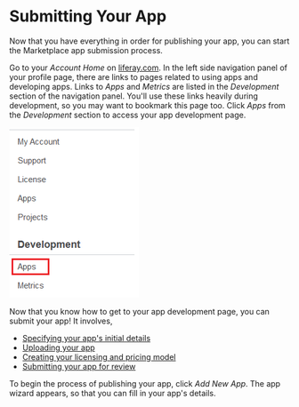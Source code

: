 # Submitting Your App [](id=submitting-your-app)

Now that you have everything in order for publishing your app, you can start the
Marketplace app submission process. 

Go to your *Account Home* on 
[liferay.com](http://www.liferay.com). 
In the left side navigation panel of your profile page, there are links to pages
related to using apps and developing apps. Links to *Apps* and *Metrics* are
listed in the *Development* section of the navigation panel. You'll use these
links heavily during development, so you may want to bookmark this page too.
Click *Apps* from the *Development* section to access your app development page. 

![Figure 1: Your app development page lists the apps you've developed and enables you to add new apps for publishing to the Marketplace.](../../../images/marketplace-my-app-manager.png) 

Now that you know how to get to your app development page, you can submit your
app! It involves,

- [Specifying your app's initial details](/distribute/how-to-publish/-/knowledge_base/how-to-publish/specify-your-apps-initial-details)
- [Uploading your app](/distribute/how-to-publish/-/knowledge_base/how-to-publish/uploading-your-app)
- [Creating your licensing and pricing model](/distribute/how-to-publish/-/knowledge_base/how-to-publish/creating-your-licensing-and-pricing-model)
- [Submitting your app for review](/distribute/how-to-publish/-/knowledge_base/how-to-publish/submitting-your-app-for-review)

To begin the process of publishing your app, click *Add New App*. The app wizard
appears, so that you can fill in your app's details.
